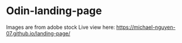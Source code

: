 # Odin-landing-page
Images are from adobe stock
Live view here: https://michael-nguyen-07.github.io/landing-page/